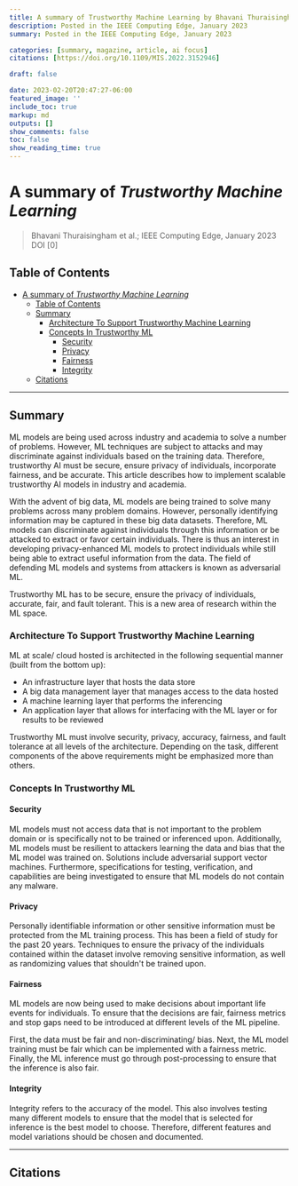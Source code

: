 ```yaml
---
title: A summary of Trustworthy Machine Learning by Bhavani Thuraisingham et al.
description: Posted in the IEEE Computing Edge, January 2023
summary: Posted in the IEEE Computing Edge, January 2023

categories: [summary, magazine, article, ai focus]
citations: [https://doi.org/10.1109/MIS.2022.3152946]

draft: false

date: 2023-02-20T20:47:27-06:00
featured_image: ''
include_toc: true
markup: md
outputs: []
show_comments: false
toc: false
show_reading_time: true
---
```


# A summary of *Trustworthy Machine Learning*

> Bhavani Thuraisingham et al.; IEEE Computing Edge, January 2023 DOI [0]

## Table of Contents

- [A summary of *Trustworthy Machine Learning*](#a-summary-of-trustworthy-machine-learning)
  - [Table of Contents](#table-of-contents)
  - [Summary](#summary)
    - [Architecture To Support Trustworthy Machine Learning](#architecture-to-support-trustworthy-machine-learning)
    - [Concepts In Trustworthy ML](#concepts-in-trustworthy-ml)
      - [Security](#security)
      - [Privacy](#privacy)
      - [Fairness](#fairness)
      - [Integrity](#integrity)
  - [Citations](#citations)

______________________________________________________________________

## Summary

ML models are being used across industry and academia to solve a number of
problems. However, ML techniques are subject to attacks and may discriminate
against individuals based on the training data. Therefore, trustworthy AI must
be secure, ensure privacy of individuals, incorporate fairness, and be accurate.
This article describes how to implement scalable trustworthy AI models in
industry and academia.

With the advent of big data, ML models are being trained to solve many problems
across many problem domains. However, personally identifying information may be
captured in these big data datasets. Therefore, ML models can discriminate
against individuals through this information or be attacked to extract or favor
certain individuals. There is thus an interest in developing privacy-enhanced ML
models to protect individuals while still being able to extract useful
information from the data. The field of defending ML models and systems from
attackers is known as adversarial ML.

Trustworthy ML has to be secure, ensure the privacy of individuals, accurate,
fair, and fault tolerant. This is a new area of research within the ML space.

### Architecture To Support Trustworthy Machine Learning

ML at scale/ cloud hosted is architected in the following sequential manner
(built from the bottom up):

- An infrastructure layer that hosts the data store
- A big data management layer that manages access to the data hosted
- A machine learning layer that performs the inferencing
- An application layer that allows for interfacing with the ML layer or for
  results to be reviewed

Trustworthy ML must involve security, privacy, accuracy, fairness, and fault
tolerance at all levels of the architecture. Depending on the task, different
components of the above requirements might be emphasized more than others.

### Concepts In Trustworthy ML

#### Security

ML models must not access data that is not important to the problem domain or is
specifically not to be trained or inferenced upon. Additionally, ML models must
be resilient to attackers learning the data and bias that the ML model was
trained on. Solutions include adversarial support vector machines. Furthermore,
specifications for testing, verification, and capabilities are being
investigated to ensure that ML models do not contain any malware.

#### Privacy

Personally identifiable information or other sensitive information must be
protected from the ML training process. This has been a field of study for the
past 20 years. Techniques to ensure the privacy of the individuals contained
within the dataset involve removing sensitive information, as well as
randomizing values that shouldn't be trained upon.

#### Fairness

ML models are now being used to make decisions about important life events for
individuals. To ensure that the decisions are fair, fairness metrics and stop
gaps need to be introduced at different levels of the ML pipeline.

First, the data must be fair and non-discriminating/ bias. Next, the ML model
training must be fair which can be implemented with a fairness metric. Finally,
the ML inference must go through post-processing to ensure that the inference is
also fair.

#### Integrity

Integrity refers to the accuracy of the model. This also involves testing many
different models to ensure that the model that is selected for inference is the
best model to choose. Therefore, different features and model variations should
be chosen and documented.

______________________________________________________________________

## Citations
